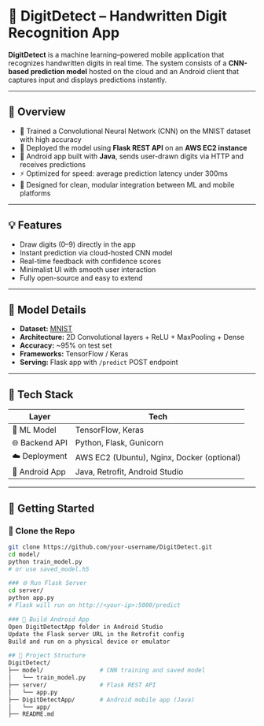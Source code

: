 # 🔢 DigitDetect – Handwritten Digit Recognition App

**DigitDetect** is a machine learning–powered mobile application that recognizes handwritten digits in real time. The system consists of a **CNN-based prediction model** hosted on the cloud and an Android client that captures input and displays predictions instantly.

---

## 📱 Overview

- 🧠 Trained a Convolutional Neural Network (CNN) on the MNIST dataset with high accuracy
- 🚀 Deployed the model using **Flask REST API** on an **AWS EC2 instance**
- 📲 Android app built with **Java**, sends user-drawn digits via HTTP and receives predictions
- ⚡️ Optimized for speed: average prediction latency under 300ms
- 🎯 Designed for clean, modular integration between ML and mobile platforms

---

## 💡 Features

- Draw digits (0–9) directly in the app
- Instant prediction via cloud-hosted CNN model
- Real-time feedback with confidence scores
- Minimalist UI with smooth user interaction
- Fully open-source and easy to extend

---

## 🧠 Model Details

- **Dataset:** [MNIST](http://yann.lecun.com/exdb/mnist/)
- **Architecture:** 2D Convolutional layers + ReLU + MaxPooling + Dense
- **Accuracy:** ~95% on test set
- **Frameworks:** TensorFlow / Keras
- **Serving:** Flask app with `/predict` POST endpoint

---

## 🧪 Tech Stack

| Layer          | Tech                             |
|----------------|----------------------------------|
| 🧠 ML Model     | TensorFlow, Keras                |
| 🌐 Backend API  | Python, Flask, Gunicorn          |
| ☁️ Deployment   | AWS EC2 (Ubuntu), Nginx, Docker (optional) |
| 📱 Android App | Java, Retrofit, Android Studio   |

---

## 🚀 Getting Started

### 🔧 Clone the Repo

```bash
git clone https://github.com/your-username/DigitDetect.git
cd model/
python train_model.py
# or use saved_model.h5

### 🌐 Run Flask Server
cd server/
python app.py
# Flask will run on http://<your-ip>:5000/predict

### 📲 Build Android App
Open DigitDetectApp folder in Android Studio  
Update the Flask server URL in the Retrofit config  
Build and run on a physical device or emulator

## 📂 Project Structure
DigitDetect/
├── model/                # CNN training and saved model
│   └── train_model.py
├── server/               # Flask REST API
│   └── app.py
├── DigitDetectApp/       # Android mobile app (Java)
│   └── app/
├── README.md
